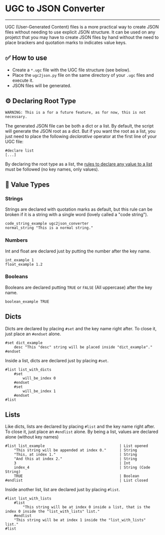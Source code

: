 # UGC to JSON Converter
- - - -

UGC (User-Generated Content) files is a more practical way to create JSON files without needing to use explicit JSON structure. It can be used on any projetct that you may have to create JSON files by hand without the need to place brackers and quotation marks to indicates value keys.

## ✅ How to use

- Create a `*.ugc` file with the UGC file structure (see below).
- Place the `ugc2json.py` file on the same directory of your `.ugc` files and execute it.
- JSON files will be generated.

## ⚙️ Declaring Root Type

`WARNING: This is a for a future feature, as for now, this is not necessary.`

The generated JSON file can be both a dict or a list. By default, the script will generate the JSON root as a dict. But if you want the root as a list, you just need to place the following _declarative_ operator at the first line of your UGC file:

    #declare list
    [...]

By declaring the root type as a list, the [rules to declare any value to a list](#lists "Lists") must be followed (no key names, only values).

## 📄 Value Types

### Strings

Strings are declared with quotation marks as default, but this rule can be broken if it is a string with a single word (lovely called a "code string").

    code_string_example ugc2json_converter
    normal_string "This is a normal string."

### Numbers

Int and float are declared just by putting the number after the key name.

    int_example 1
    float_example 1.2
    
### Booleans

Booleans are declared putting `TRUE` or `FALSE` (All uppercase) after the key name.

    boolean_example TRUE
    
## Dicts

Dicts are declared by placing `#set` and the key name right after. To close it, just place an `#endset` alone.

    #set dict_example
        desc "This "desc" string will be placed inside "dict_example"."
    #endset
    
Inside a list, dicts are declared just by placing `#set`.

    #list list_with_dicts
        #set
            will_be_index 0
        #endset
        #set
            will_be_index 1
        #endset
    #list
    
## Lists

Like dicts, lists are declared by placing `#list` and the key name right after. To close it, just place an `#endlist` alone. By being a list, values are declared alone (without key names)

    #list list_example                                  | List opened
        "This string will be appended at index 0."      | String
        "This, at index 1."                             | String
        "And this at index 2."                          | String
        3                                               | Int
        index_4                                         | String (Code String)
        TRUE                                            | Boolean
    #endlist                                            | List closed

Inside another list, list are declared just by placing `#list`.

    #list list_with_lists
        #list
            "This string will be at index 0 inside a list, that is the index 0 inside the "list_with_lists" list."
        #endlist
        "This string will be at index 1 inside the "list_with_lists" list."
    #list
